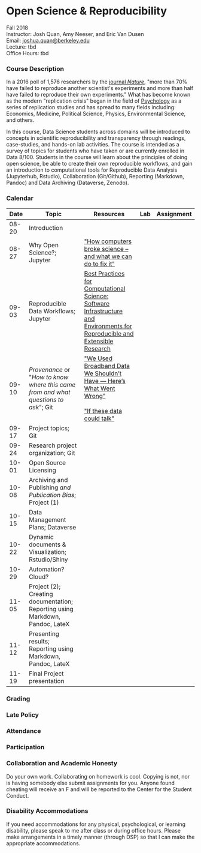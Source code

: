 
# Open Science & Reproducibility  

Fall 2018  
Instructor: Josh Quan, Amy Neeser, and Eric Van Dusen  
Email: joshua.quan@berkeley.edu  
Lecture: tbd  
Office Hours: tbd  


### Course Description

In a 2016 poll of 1,576 researchers by the [journal _Nature_](https://www.nature.com/news/1-500-scientists-lift-the-lid-on-reproducibility-1.19970), "more than 70% have failed to reproduce another scientist's experiments and more than half have failed to reproduce their own experiments."  What has become known as the modern "replication crisis" began in the field of [Psychology](http://science.sciencemag.org/content/349/6251/aac4716) as a series of replication studies and has spread to many fields including: Economics, Medicine, Political Science, Physics, Environmental Science, and others.

 In this course, Data Science students across domains will be introduced to concepts in scientific reproducibility and transparency through readings, case-studies, and hands-on lab activities. The course is intended as a survey of topics for students who have taken or are currently enrolled in Data 8/100. Students in the course will learn about the principles of doing open science, be able to create their own reproducible workflows, and gain an introduction to computational tools for Reproducible Data Analysis (Jupyterhub, Rstudio), Collaboration (Git/Github), Reporting (Markdown, Pandoc) and Data Archiving (Dataverse, Zenodo).



### Calendar

| Date       | Topic | Resources | Lab | Assignment |
|------------|-------|-----------|-----|------------|
| 08-20 | Introduction     |           |     |            |
| 08-27 | Why Open Science?; Jupyter       |  ["How computers broke science – and what we can do to fix it"](https://theconversation.com/how-computers-broke-science-and-what-we-can-do-to-fix-it-49938)         |     |            |
| 09-03 | Reproducible Data Workflows; Jupyter       |  [Best Practices for Computational Science: Software Infrastructure and Environments for Reproducible and Extensible Research](https://openresearchsoftware.metajnl.com/articles/10.5334/jors.ay/)        |     |            |
| 09-10 | _Provenance_ or "_How to know where this came from and what questions to ask_"; Git     |  ["We Used Broadband Data We Shouldn’t Have — Here’s What Went Wrong"](https://fivethirtyeight.com/features/we-used-broadband-data-we-shouldnt-have-heres-what-went-wrong/)   <br><br>   ["If these data could talk"](https://www.nature.com/articles/sdata2017114)       |     |            |
| 09-17 | Project topics; Git      |           |     |            |
| 09-24 | Research project organization; Git    |           |     |            |
| 10-01 | Open Source Licensing      |           |     |            |
| 10-08 | Archiving and Publishing _and Publication Bias_; Project (1)      |           |     |            |
| 10-15 | Data Management Plans; Dataverse       |           |     |            |
| 10-22 | Dynamic documents & Visualization; Rstudio/Shiny   |           |     |            |
| 10-29 | Automation? Cloud?   |           |     |            |
| 11-05 | Project (2); Creating documentation; Reporting using Markdown, Pandoc, LateX      |           |     |            |
| 11-12 | Presenting results; Reporting using Markdown, Pandoc, LateX      |           |     |            |
| 11-19 | Final Project presentation     |           |     |            |


### Grading



### Late Policy


### Attendance


### Participation

### Collaboration and Academic Honesty

Do your own work. Collaborating on homework is cool. Copying is not, nor is having somebody else submit assignments for you. Anyone found cheating will receive an F and will be reported to the Center for the Student Conduct.

### Disability Accommodations

If you need accommodations for any physical, psychological, or learning disability, please speak to me after class or during office hours. Please make arrangements in a timely manner (through DSP) so that I can make the appropriate accommodations.
